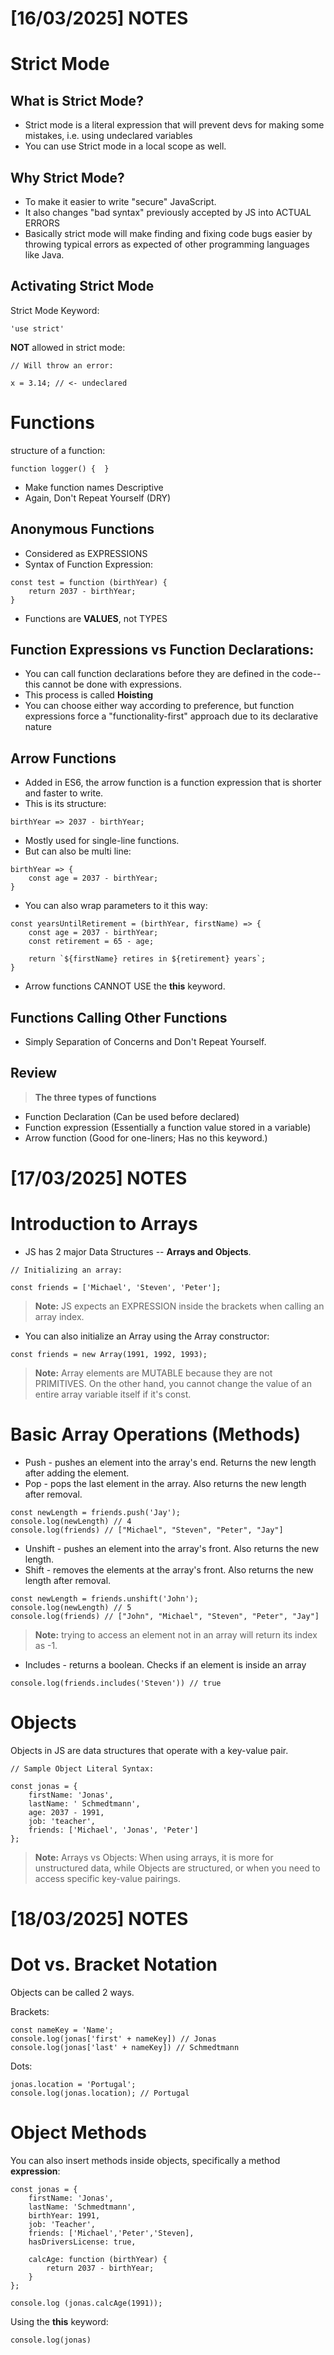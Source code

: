 # [16/03/2025] NOTES

# Strict Mode
## What is Strict Mode?

- Strict mode is a literal expression that will prevent devs for making some mistakes, i.e. using undeclared variables
- You can use Strict mode in a local scope as well.

## Why Strict Mode?

- To make it easier to write "secure" JavaScript.
- It also changes "bad syntax" previously accepted by JS into ACTUAL ERRORS
- Basically strict mode will make finding and fixing code bugs easier by throwing typical errors as expected of other programming languages like Java.
## Activating Strict Mode

Strict Mode Keyword:

```
'use strict'
```

**NOT** allowed in strict mode:

```
// Will throw an error:

x = 3.14; // <- undeclared

```

# Functions

structure of a function: 

```
function logger() {  }
```

- Make function names Descriptive
- Again, Don't Repeat Yourself (DRY)

## Anonymous Functions

- Considered as EXPRESSIONS
- Syntax of Function Expression:
```
const test = function (birthYear) {
	return 2037 - birthYear;
}
```
- Functions are **VALUES**, not TYPES

## Function Expressions vs Function Declarations:

- You can call function declarations before they are defined in the code--this cannot be done with expressions.
- This process is called **Hoisting**
- You can choose either way according to preference, but function expressions force a "functionality-first" approach due to its declarative nature

## Arrow Functions

- Added in ES6, the arrow function is a function expression that is shorter and faster to write.
- This is its structure:
```
birthYear => 2037 - birthYear;
```
- Mostly used for single-line functions.
- But can also be multi line:
```
birthYear => {
	const age = 2037 - birthYear;
}
```

- You can also wrap parameters to it this way:
```
const yearsUntilRetirement = (birthYear, firstName) => {
	const age = 2037 - birthYear;
	const retirement = 65 - age;

	return `${firstName} retires in ${retirement} years`;
}

```

- Arrow functions CANNOT USE the **this** keyword.

## Functions Calling Other Functions

- Simply Separation of Concerns and Don't Repeat Yourself.

## Review

> **The three types of functions**
- Function Declaration (Can be used before declared)
- Function expression (Essentially a function value stored in a variable)
- Arrow function (Good for one-liners; Has no this keyword.)

# [17/03/2025] NOTES

# Introduction to Arrays

- JS has 2 major Data Structures -- **Arrays and Objects**.
```
// Initializing an array:

const friends = ['Michael', 'Steven', 'Peter'];
```

> **Note:** JS expects an EXPRESSION inside the brackets when calling an array index.


- You can also initialize an Array using the Array constructor:

```
const friends = new Array(1991, 1992, 1993);
```

> **Note:** Array elements are MUTABLE because they are not PRIMITIVES. On the other hand, you cannot change the value of an entire array variable itself if it's const.

# Basic Array Operations (Methods)

- Push - pushes an element into the array's end. Returns the new length after adding the element.
- Pop - pops the last element in the array. Also returns the new length after removal.

```
const newLength = friends.push('Jay');
console.log(newLength) // 4
console.log(friends) // ["Michael", "Steven", "Peter", "Jay"]
```

- Unshift - pushes an element into the array's front. Also returns the new length.
- Shift - removes the elements at the array's front. Also returns the new length after removal.

```
const newLength = friends.unshift('John');
console.log(newLength) // 5
console.log(friends) // ["John", "Michael", "Steven", "Peter", "Jay"]
```

> **Note:** trying to access an element not in an array will return its index as -1.

- Includes - returns a boolean. Checks if an element is inside an array

```
console.log(friends.includes('Steven')) // true
```

# Objects 

Objects in JS are data structures that operate with a key-value pair.

```
// Sample Object Literal Syntax:

const jonas = {
	firstName: 'Jonas',
	lastName: ' Schmedtmann',
	age: 2037 - 1991,
	job: 'teacher',
	friends: ['Michael', 'Jonas', 'Peter']
};

```

> **Note:** Arrays vs Objects: When using arrays, it is more for unstructured data, while Objects are structured, or when you need to access specific key-value pairings.


# [18/03/2025] NOTES

# Dot vs. Bracket Notation

Objects can be called 2 ways. 

Brackets:
```
const nameKey = 'Name';
console.log(jonas['first' + nameKey]) // Jonas
console.log(jonas['last' + nameKey]) // Schmedtmann
```

Dots:
```
jonas.location = 'Portugal';
console.log(jonas.location); // Portugal
```

# Object Methods

You can also insert methods inside objects, specifically a method **expression**:

```
const jonas = {
	firstName: 'Jonas',
	lastName: 'Schmedtmann',
	birthYear: 1991,
	job: 'Teacher',
	friends: ['Michael','Peter','Steven],
	hasDriversLicense: true,

	calcAge: function (birthYear) {
		return 2037 - birthYear;
	}
};

console.log (jonas.calcAge(1991));
```

Using the **this** keyword:

```
console.log(jonas)
```